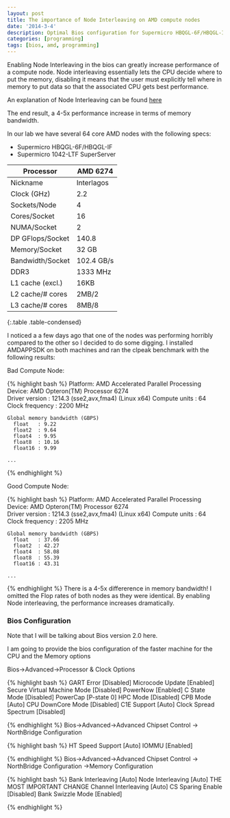 ```yaml
---
layout: post
title: The importance of Node Interleaving on AMD compute nodes  
date: '2014-3-4'
description: Optimal Bios configuration for Supermicro HBQGL-6F/HBQGL-IF
categories: [programming]
tags: [bios, amd, programming]
---
```


Enabling Node Interleaving in the bios can greatly increase performance of a compute node. Node interleaving essentially lets the CPU decide where to put the memory, disabling it means that the user must explicitly tell where in memory to put data so that the associated CPU gets best performance. 

An explanation of Node Interleaving can be found [here](http://frankdenneman.nl/2010/12/28/node-interleaving-enable-or-disable/)

The end result, a 4-5x performance increase in terms of memory bandwidth. 




In our lab we have several 64 core AMD nodes with the following specs:

- Supermicro HBQGL-6F/HBQGL-IF
- Supermicro 1042-LTF SuperServer

| Processor          | AMD 6274    |
|--------------------|-------------|
| Nickname           | Interlagos  |
| Clock (GHz)        | 2.2         |
| Sockets/Node       | 4           |
| Cores/Socket       | 16          |
| NUMA/Socket        | 2           |
| DP GFlops/Socket   | 140.8       |
| Memory/Socket      | 32 GB       |
| Bandwidth/Socket   | 102.4 GB/s  |
| DDR3               | 1333 MHz    |
| L1 cache (excl.)   | 16KB        |
| L2 cache/# cores   | 2MB/2       |
| L3 cache/# cores   | 8MB/8       |
{:.table .table-condensed}


I noticed a a few days ago that one of the nodes was performing horribly compared to the other so I decided to do some digging. I installed AMDAPPSDK on both machines and ran the clpeak benchmark with the following results:

Bad Compute Node:

{% highlight bash %} 
Platform: AMD Accelerated Parallel Processing
  Device: AMD Opteron(TM) Processor 6274                 
    Driver version  : 1214.3 (sse2,avx,fma4) (Linux x64)
    Compute units   : 64
    Clock frequency : 2200 MHz

    Global memory bandwidth (GBPS)
      float   : 9.22
      float2  : 9.64
      float4  : 9.95
      float8  : 10.16
      float16 : 9.99

  	...

{% endhighlight %} 


Good Compute Node:

{% highlight bash %} 
Platform: AMD Accelerated Parallel Processing
  Device: AMD Opteron(TM) Processor 6274                 
    Driver version  : 1214.3 (sse2,avx,fma4) (Linux x64)
    Compute units   : 64
    Clock frequency : 2205 MHz

    Global memory bandwidth (GBPS)
      float   : 37.66
      float2  : 42.27
      float4  : 58.08
      float8  : 55.39
      float16 : 43.31

	...

{% endhighlight %} 
There is a 4-5x differerence in memory bandwidth!
I omitted the Flop rates of both nodes as they were identical. 
By enabling Node interleaving, the performance increases dramatically. 


### Bios Configuration

Note that I will be talking about Bios version 2.0 here.

I am going to provide the bios configuration of the faster machine for the CPU and the Memory options

Bios->Advanced->Processor & Clock Options

{% highlight bash %} 
GART Error [Disabled]
Microcode Update [Enabled]
Secure Virtual Machine Mode [Disabled]
PowerNow [Enabled]
C State Mode [Disabled]
PowerCap [P-state 0]
HPC Mode [Disabled]
CPB Mode [Auto]
CPU DownCore Mode [Disabled]
C1E Support [Auto]
Clock Spread Spectrum [Disabled]

{% endhighlight %} 
Bios->Advanced->Advanced Chipset Control -> NorthBridge Configuration

{% highlight bash %} 
HT Speed Support [Auto]
IOMMU [Enabled]

{% endhighlight %} 
Bios->Advanced->Advanced Chipset Control -> NorthBridge Configuration ->Memory Configuration

{% highlight bash %} 
Bank Interleaving [Auto]
Node Interleaving [Auto]		THE MOST IMPORTANT CHANGE
Channel Interleaving [Auto]
CS Sparing Enable [Disabled]
Bank Swizzle Mode [Enabled]

{% endhighlight %} 





